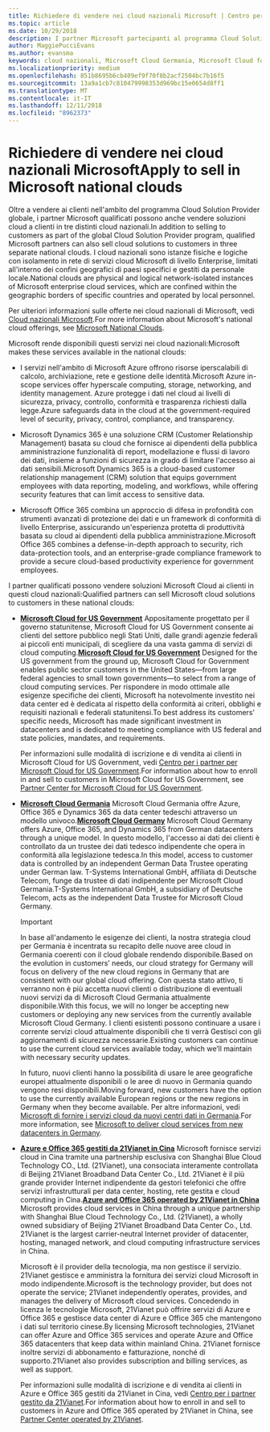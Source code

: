 ```yaml
---
title: Richiedere di vendere nei cloud nazionali Microsoft | Centro per i partner
ms.topic: article
ms.date: 10/29/2018
description: I partner Microsoft partecipanti al programma Cloud Solution Provider possono vendere ai clienti registrati nei cloud nazionali supportati.
author: MaggiePucciEvans
ms.author: evansma
keywords: cloud nazionali, Microsoft Cloud Germania, Microsoft Cloud for US Government, 21Vianet, Microsoft Cloud Cina
ms.localizationpriority: medium
ms.openlocfilehash: 851b8695b6cb409ef9f70f8b2acf2504bc7b16f5
ms.sourcegitcommit: 13a9a1cb7c810479998353d969bc15e0654d8ff1
ms.translationtype: MT
ms.contentlocale: it-IT
ms.lasthandoff: 12/11/2018
ms.locfileid: "8962373"
---
```

# <a name="apply-to-sell-in-microsoft-national-clouds"></a><span data-ttu-id="faf0b-104">Richiedere di vendere nei cloud nazionali Microsoft</span><span class="sxs-lookup"><span data-stu-id="faf0b-104">Apply to sell in Microsoft national clouds</span></span>

<span data-ttu-id="faf0b-105">Oltre a vendere ai clienti nell'ambito del programma Cloud Solution Provider globale, i partner Microsoft qualificati possono anche vendere soluzioni cloud a clienti in tre distinti cloud nazionali.</span><span class="sxs-lookup"><span data-stu-id="faf0b-105">In addition to selling to customers as part of the global Cloud Solution Provider program, qualified Microsoft partners can also sell cloud solutions to customers in three separate national clouds.</span></span> <span data-ttu-id="faf0b-106">I cloud nazionali sono istanze fisiche e logiche con isolamento in rete di servizi cloud Microsoft di livello Enterprise, limitati all'interno dei confini geografici di paesi specifici e gestiti da personale locale.</span><span class="sxs-lookup"><span data-stu-id="faf0b-106">National clouds are physical and logical network-isolated instances of Microsoft enterprise cloud services, which are confined within the geographic borders of specific countries and operated by local personnel.</span></span> 

<span data-ttu-id="faf0b-107">Per ulteriori informazioni sulle offerte nei cloud nazionali di Microsoft, vedi [Cloud nazionali Microsoft](https://www.microsoft.com/trustcenter/cloudservices/nationalcloud).</span><span class="sxs-lookup"><span data-stu-id="faf0b-107">For more information about Microsoft's national cloud offerings, see [Microsoft National Clouds](https://www.microsoft.com/trustcenter/cloudservices/nationalcloud).</span></span>

<span data-ttu-id="faf0b-108">Microsoft rende disponibili questi servizi nei cloud nazionali:</span><span class="sxs-lookup"><span data-stu-id="faf0b-108">Microsoft makes these services available in the national clouds:</span></span>

-   <span data-ttu-id="faf0b-109">I servizi nell'ambito di Microsoft Azure offrono risorse iperscalabili di calcolo, archiviazione, rete e gestione delle identità.</span><span class="sxs-lookup"><span data-stu-id="faf0b-109">Microsoft Azure in-scope services offer hyperscale computing, storage, networking, and identity management.</span></span> <span data-ttu-id="faf0b-110">Azure protegge i dati nel cloud ai livelli di sicurezza, privacy, controllo, conformità e trasparenza richiesti dalla legge.</span><span class="sxs-lookup"><span data-stu-id="faf0b-110">Azure safeguards data in the cloud at the government-required level of security, privacy, control, compliance, and transparency.</span></span>

-   <span data-ttu-id="faf0b-111">Microsoft Dynamics 365 è una soluzione CRM (Customer Relationship Management) basata su cloud che fornisce ai dipendenti della pubblica amministrazione funzionalità di report, modellazione e flussi di lavoro dei dati, insieme a funzioni di sicurezza in grado di limitare l'accesso ai dati sensibili.</span><span class="sxs-lookup"><span data-stu-id="faf0b-111">Microsoft Dynamics 365 is a cloud-based customer relationship management (CRM) solution that equips government employees with data reporting, modeling, and workflows, while offering security features that can limit access to sensitive data.</span></span>

-   <span data-ttu-id="faf0b-112">Microsoft Office 365 combina un approccio di difesa in profondità con strumenti avanzati di protezione dei dati e un framework di conformità di livello Enterprise, assicurando un'esperienza protetta di produttività basata su cloud ai dipendenti della pubblica amministrazione.</span><span class="sxs-lookup"><span data-stu-id="faf0b-112">Microsoft Office 365 combines a defense-in-depth approach to security, rich data-protection tools, and an enterprise-grade compliance framework to provide a secure cloud-based productivity experience for government employees.</span></span>

<span data-ttu-id="faf0b-113">I partner qualificati possono vendere soluzioni Microsoft Cloud ai clienti in questi cloud nazionali:</span><span class="sxs-lookup"><span data-stu-id="faf0b-113">Qualified partners can sell Microsoft cloud solutions to customers in these national clouds:</span></span>

-   <span data-ttu-id="faf0b-114">[**Microsoft Cloud for US Government**](https://www.microsoft.com/trustcenter/cloudservices/nationalcloud#Microsoft_Cloud_for_US) Appositamente progettato per il governo statunitense, Microsoft Cloud for US Government consente ai clienti del settore pubblico negli Stati Uniti, dalle grandi agenzie federali ai piccoli enti municipali, di scegliere da una vasta gamma di servizi di cloud computing.</span><span class="sxs-lookup"><span data-stu-id="faf0b-114">[**Microsoft Cloud for US Government**](https://www.microsoft.com/trustcenter/cloudservices/nationalcloud#Microsoft_Cloud_for_US) Designed for the US government from the ground up, Microsoft Cloud for Government enables public sector customers in the United States—from large federal agencies to small town governments—to select from a range of cloud computing services.</span></span> <span data-ttu-id="faf0b-115">Per rispondere in modo ottimale alle esigenze specifiche dei clienti, Microsoft ha notevolmente investito nei data center ed è dedicata al rispetto della conformità ai criteri, obblighi e requisiti nazionali e federali statunitensi.</span><span class="sxs-lookup"><span data-stu-id="faf0b-115">To best address its customers’ specific needs, Microsoft has made significant investment in datacenters and is dedicated to meeting compliance with US federal and state policies, mandates, and requirements.</span></span> 

    <span data-ttu-id="faf0b-116">Per informazioni sulle modalità di iscrizione e di vendita ai clienti in Microsoft Cloud for US Government, vedi [Centro per i partner per Microsoft Cloud for US Government](partner-center-for-microsoft-us-govt-cloud.md).</span><span class="sxs-lookup"><span data-stu-id="faf0b-116">For information about how to enroll in and sell to customers in Microsoft Cloud for US Government, see [Partner Center for Microsoft Cloud for US Government](partner-center-for-microsoft-us-govt-cloud.md).</span></span>

-   <span data-ttu-id="faf0b-117">[**Microsoft Cloud Germania**](https://www.microsoft.com/trustcenter/cloudservices/nationalcloud#Microsoft_Cloud_Germany) Microsoft Cloud Germania offre Azure, Office 365 e Dynamics 365 da data center tedeschi attraverso un modello univoco.</span><span class="sxs-lookup"><span data-stu-id="faf0b-117">[**Microsoft Cloud Germany**](https://www.microsoft.com/trustcenter/cloudservices/nationalcloud#Microsoft_Cloud_Germany) Microsoft Cloud Germany offers Azure, Office 365, and Dynamics 365 from German datacenters through a unique model.</span></span> <span data-ttu-id="faf0b-118">In questo modello, l'accesso ai dati dei clienti è controllato da un trustee dei dati tedesco indipendente che opera in conformità alla legislazione tedesca.</span><span class="sxs-lookup"><span data-stu-id="faf0b-118">In this model, access to customer data is controlled by an independent German Data Trustee operating under German law.</span></span> <span data-ttu-id="faf0b-119">T-Systems International GmbH, affiliata di Deutsche Telecom, funge da trustee di dati indipendente per Microsoft Cloud Germania.</span><span class="sxs-lookup"><span data-stu-id="faf0b-119">T-Systems International GmbH, a subsidiary of Deutsche Telecom, acts as the independent Data Trustee for Microsoft Cloud Germany.</span></span> 

    > [!IMPORTANT]  
    > <span data-ttu-id="faf0b-120">In base all'andamento le esigenze dei clienti, la nostra strategia cloud per Germania è incentrata su recapito delle nuove aree cloud in Germania coerenti con il cloud globale rendendo disponibile.</span><span class="sxs-lookup"><span data-stu-id="faf0b-120">Based on the evolution in customers’ needs, our cloud strategy for Germany will focus on delivery of the new cloud regions in Germany that are consistent with our global cloud offering.</span></span> <span data-ttu-id="faf0b-121">Con questa stato attivo, ti verranno non è più accetta nuovi clienti o distribuzione di eventuali nuovi servizi da di Microsoft Cloud Germania attualmente disponibile.</span><span class="sxs-lookup"><span data-stu-id="faf0b-121">With this focus, we will no longer be accepting new customers or deploying any new services from the currently available Microsoft Cloud Germany.</span></span> <span data-ttu-id="faf0b-122">I clienti esistenti possono continuare a usare i corrente servizi cloud attualmente disponibili che ti verrà Gestisci con gli aggiornamenti di sicurezza necessarie.</span><span class="sxs-lookup"><span data-stu-id="faf0b-122">Existing customers can continue to use the current cloud services available today, which we’ll maintain with necessary security updates.</span></span>
    >  
    > <span data-ttu-id="faf0b-123">In futuro, nuovi clienti hanno la possibilità di usare le aree geografiche europei attualmente disponibili o le aree di nuovo in Germania quando vengono resi disponibili.</span><span class="sxs-lookup"><span data-stu-id="faf0b-123">Moving forward, new customers have the option to use the currently available European regions or the new regions in Germany when they become available.</span></span> <span data-ttu-id="faf0b-124">Per altre informazioni, vedi [Microsoft di fornire i servizi cloud da nuovi centri dati in Germania](https://news.microsoft.com/europe/2018/08/31/microsoft-to-deliver-cloud-services-from-new-datacentres-in-germany-in-2019-to-meet-evolving-customer-needs/).</span><span class="sxs-lookup"><span data-stu-id="faf0b-124">For more information, see [Microsoft to deliver cloud services from new datacenters in Germany](https://news.microsoft.com/europe/2018/08/31/microsoft-to-deliver-cloud-services-from-new-datacentres-in-germany-in-2019-to-meet-evolving-customer-needs/).</span></span>

    
-   <span data-ttu-id="faf0b-125">[**Azure e Office 365 gestiti da 21Vianet in Cina**](https://www.microsoft.com/trustcenter/cloudservices/nationalcloud#Microsoft_Cloud_for_China) Microsoft fornisce servizi cloud in Cina tramite una partnership esclusiva con Shanghai Blue Cloud Technology CO., Ltd. (21Vianet), una consociata interamente controllata di Beijing 21Vianet Broadband Data Center Co., Ltd. 21Vianet è il più grande provider Internet indipendente da gestori telefonici che offre servizi infrastrutturali per data center, hosting, rete gestita e cloud computing in Cina.</span><span class="sxs-lookup"><span data-stu-id="faf0b-125">[**Azure and Office 365 operated by 21Vianet in China**](https://www.microsoft.com/trustcenter/cloudservices/nationalcloud#Microsoft_Cloud_for_China) Microsoft provides cloud services in China through a unique partnership with Shanghai Blue Cloud Technology Co., Ltd. (21Vianet), a wholly owned subsidiary of Beijing 21Vianet Broadband Data Center Co., Ltd. 21Vianet is the largest carrier-neutral Internet provider of datacenter, hosting, managed network, and cloud computing infrastructure services in China.</span></span> 

    <span data-ttu-id="faf0b-126">Microsoft è il provider della tecnologia, ma non gestisce il servizio. 21Vianet gestisce e amministra la fornitura dei servizi cloud Microsoft in modo indipendente.</span><span class="sxs-lookup"><span data-stu-id="faf0b-126">Microsoft is the technology provider, but does not operate the service; 21Vianet independently operates, provides, and manages the delivery of Microsoft cloud services.</span></span> <span data-ttu-id="faf0b-127">Concedendo in licenza le tecnologie Microsoft, 21Vianet può offrire servizi di Azure e Office 365 e gestisce data center di Azure e Office 365 che mantengono i dati sul territorio cinese.</span><span class="sxs-lookup"><span data-stu-id="faf0b-127">By licensing Microsoft technologies, 21Vianet can offer Azure and Office 365 services and operate Azure and Office 365 datacenters that keep data within mainland China.</span></span> <span data-ttu-id="faf0b-128">21Vianet fornisce inoltre servizi di abbonamento e fatturazione, nonché di supporto.</span><span class="sxs-lookup"><span data-stu-id="faf0b-128">21Vianet also provides subscription and billing services, as well as support.</span></span>

    <span data-ttu-id="faf0b-129">Per informazioni sulle modalità di iscrizione e di vendita ai clienti in Azure e Office 365 gestiti da 21Vianet in Cina, vedi [Centro per i partner gestito da 21Vianet](https://msdn.microsoft.com/partner-china/index).</span><span class="sxs-lookup"><span data-stu-id="faf0b-129">For information about how to enroll in and sell to customers in Azure and Office 365 operated by 21Vianet in China, see [Partner Center operated by 21Vianet](https://msdn.microsoft.com/partner-china/index).</span></span> 